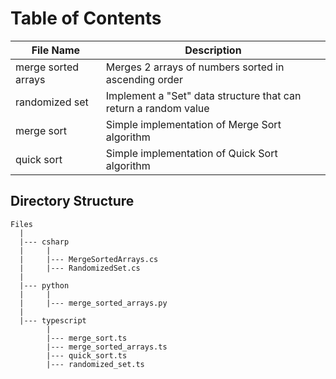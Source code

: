 # Table of Contents

| File Name           | Description                                                     |
| ------------------- | --------------------------------------------------------------- |
| merge sorted arrays | Merges 2 arrays of numbers sorted in ascending order            |
| randomized set      | Implement a "Set" data structure that can return a random value |
| merge sort          | Simple implementation of Merge Sort algorithm                   |
| quick sort          | Simple implementation of Quick Sort algorithm                   |


## Directory Structure
````
Files
  |
  |--- csharp
  |     |
  |     |--- MergeSortedArrays.cs
  |     |--- RandomizedSet.cs
  |
  |--- python
  |     |
  |     |--- merge_sorted_arrays.py
  |
  |--- typescript
        |
        |--- merge_sort.ts
        |--- merge_sorted_arrays.ts
        |--- quick_sort.ts
        |--- randomized_set.ts
````
